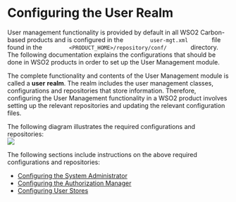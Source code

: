 # Configuring the User Realm

User management functionality is provided by default in all WSO2
Carbon-based products and is configured in the
`         user-mgt.xml        ` file found in the
`         <PRODUCT_HOME>/repository/conf/        ` directory. The
following documentation explains the configurations that should be done
in WSO2 products in order to set up the User Management module.

The complete functionality and contents of the User Management module is
called a **user** **realm**. The realm includes the user management
classes, configurations and repositories that store information.
Therefore, configuring the User Management functionality in a WSO2
product involves setting up the relevant repositories and updating the
relevant configuration files.

The following diagram illustrates the required configurations and
repositories:  
![](../../assets/img/53125484/53287368.png)

The following sections include instructions on the above required
configurations and repositories:

-   [Configuring the System
    Administrator](_Configuring_the_System_Administrator_)
-   [Configuring the Authorization
    Manager](_Configuring_the_Authorization_Manager_)
-   [Configuring User Stores](../../using-wso2-identity-server/configuring-user-stores)

  
